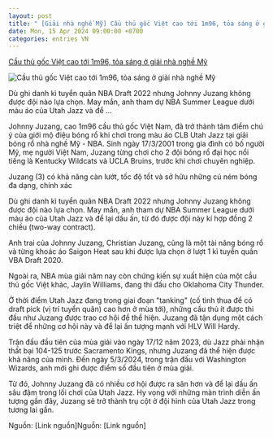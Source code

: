 ```yaml
---
layout: post
title: " [Giải nhà nghề Mỹ] Cầu thủ gốc Việt cao tới 1m96, tỏa sáng ở giải nhà nghề Mỹ"
date: Mon, 15 Apr 2024 09:00:00 +0700
categories: entries VN
---
```

[Cầu thủ gốc Việt cao tới 1m96, tỏa sáng ở giải nhà nghề Mỹ](https://www.24h.com.vn/the-thao/cau-thu-goc-viet-cao-toi-1m96-toa-sang-o-giai-nha-nghe-my-c101a1558681.html)

![Cầu thủ gốc Việt cao tới 1m96, tỏa sáng ở giải nhà nghề Mỹ](https://icdn.24h.com.vn/upload/2-2024/images/2024-04-10/1712747412-625-thumbnail-width1200height628-watermark.jpg)

Dù ghi danh kì tuyển quân NBA Draft 2022 nhưng Johnny Juzang không được đội nào lựa chọn. May mắn, anh tham dự NBA Summer League dưới màu áo của Utah Jazz và để ...

Johnny Juzang, cao 1m96 cầu thủ gốc Việt Nam, đã trở thành tâm điểm chú ý của giới mộ điệu bóng rổ khi chơi trong màu áo CLB Utah Jazz tại giải bóng rổ nhà nghề Mỹ - NBA. Sinh ngày 17/3/2001 trong gia đình có bố người Mỹ, mẹ người Việt Nam, Juzang từng chơi cho 2 đội bóng rổ đại học nổi tiếng là Kentucky Wildcats và UCLA Bruins, trước khi chơi chuyên nghiệp.

Juzang (3) có khả năng càn lướt, tốc độ tốt và sở hữu những cú ném bóng đa dạng, chính xác

Dù ghi danh kì tuyển quân NBA Draft 2022 nhưng Johnny Juzang không được đội nào lựa chọn. May mắn, anh tham dự NBA Summer League dưới màu áo của Utah Jazz và để lại dấu ấn, từ đó được đội này kí hợp đồng 2 chiều (two-way contract).

Anh trai của Johnny Juzang, Christian Juzang, cũng là một tài năng bóng rổ và từng khoác áo Saigon Heat sau khi được lựa chọn ở lượt 1 kì tuyển quân VBA Draft 2020.

Ngoài ra, NBA mùa giải năm nay còn chứng kiến sự xuất hiện của một cầu thủ gốc Việt khác, Jaylin Williams, đang thi đấu cho Oklahoma City Thunder.

Ở thời điểm Utah Jazz đang trong giai đoạn "tanking" (cố tình thua để có draft pick (vị trí tuyển quân) cao hơn ở mùa tới), những cầu thủ ít được thi đấu như Juzang được trao cơ hội để thể hiện. Juzang đã tận dụng một cách triệt để những cơ hội này và để lại ấn tượng mạnh với HLV Will Hardy.

Trận đấu đầu tiên của mùa giải vào ngày 17/12 năm 2023, dù Jazz phải nhận thất bại 104-125 trước Sacramento Kings, nhưng Juzang đã thể hiện được khả năng của mình. Đến ngày 5/3/2024, trong trận đấu với Washington Wizards, anh mới ghi được điểm số đầu tiên ở mùa giải.

Từ đó, Johnny Juzang đã có nhiều cơ hội được ra sân hơn và để lại dấu ấn sâu đậm trong lối chơi của Utah Jazz. Hy vọng với những màn trình diễn ấn tượng gần đây, Juzang sẽ trở thành trụ cột ở đội hình của Utah Jazz trong tương lai gần.

Nguồn: [Link nguồn]Nguồn: [Link nguồn]

